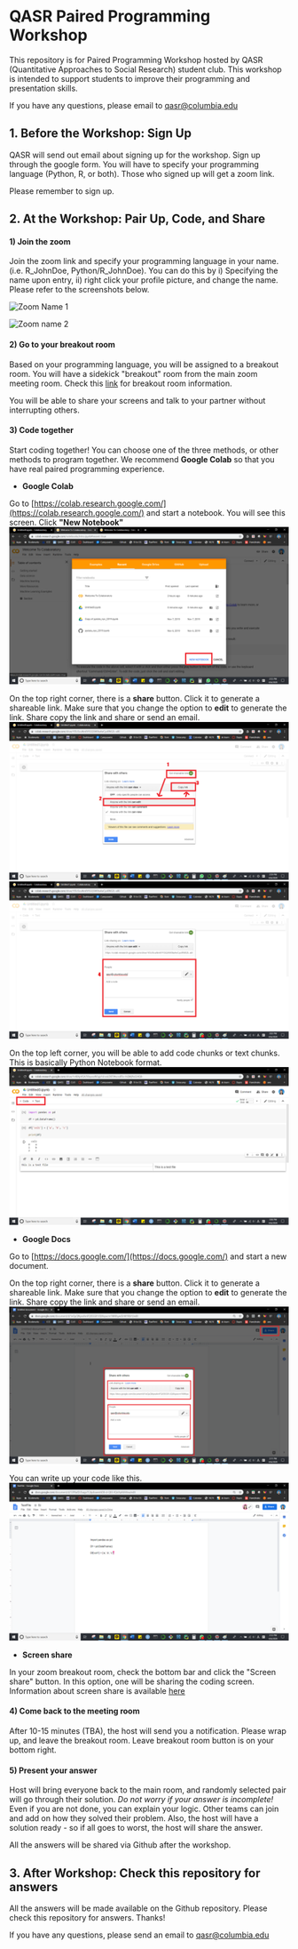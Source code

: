 # QASR Paired Programming Workshop

This repository is for Paired Programming Workshop hosted by QASR (Quantitative Approaches to Social Research) student club.
This workshop is intended to support students to improve their programming and presentation skills.

If you have any questions, please email to [qasr@columbia.edu](mailto:qasr@columbia.edu)



## 1. Before the Workshop: Sign Up

QASR will send out email about signing up for the workshop. Sign up through the google form. You will have to specify your programming language (Python, R, or both). Those who signed up will get a zoom link.

Please remember to sign up.


## 2. At the Workshop: Pair Up, Code, and Share

#### **1) Join the zoom**

Join the zoom link and specify your programming language in your name. (i.e. R_JohnDoe, Python/R_JohnDoe). You can do this by i) Specifying the name upon entry, ii) right click your profile picture, and change the name. Please refer to the screenshots below.

![Zoom Name 1](/images/zoom1)

![Zoom name 2](/images/zoom2)


#### **2) Go to your breakout room**

Based on your programming language, you will be assigned to a breakout room. You will have a sidekick "breakout" room from the main zoom meeting room. Check this [link](https://support.zoom.us/hc/en-us/articles/206476313-Managing-Video-Breakout-Rooms) for breakout room information.

You will be able to share your screens and talk to your partner without interrupting others.


#### **3) Code together**

Start coding together! You can choose one of the three methods, or other methods to program together. We recommend **Google Colab** so that you have real paired programming experience.

* **Google Colab**

Go to [https://colab.research.google.com/](https://colab.research.google.com/) and start a notebook. You will see this screen. Click **"New Notebook"**
![Google Colab Start Page](https://raw.githubusercontent.com/bolimsydneyson/QASR_paired_programming/master/images/colab1.png)

On the top right corner, there is a **share** button. Click it to generate a shareable link. Make sure that you change the option to **edit** to generate the link. Share copy the link and share or send an email.
![Google Colab Share](https://raw.githubusercontent.com/bolimsydneyson/QASR_paired_programming/master/images/colab3_link.png)
![Google Colab Email Share](https://raw.githubusercontent.com/bolimsydneyson/QASR_paired_programming/master/images/colab3_email.png)

On the top left corner, you will be able to add code chunks or text chunks. This is basically Python Notebook format.
![Google Colab Example](https://raw.githubusercontent.com/bolimsydneyson/QASR_paired_programming/master/images/colab4.png)


* **Google Docs**

Go to [https://docs.google.com/](https://docs.google.com/) and start a new document.

On the top right corner, there is a **share** button. Click it to generate a shareable link. Make sure that you change the option to **edit** to generate the link. Share copy the link and share or send an email.
![Google Docs Share](https://raw.githubusercontent.com/bolimsydneyson/QASR_paired_programming/master/images/docs1.png)

You can write up your code like this.
![Google Docs Example](https://raw.githubusercontent.com/bolimsydneyson/QASR_paired_programming/master/images/docs2.png)


* **Screen share**

In your zoom breakout room, check the bottom bar and click the "Screen share" button. In this option, one will be sharing the coding screen.  Information about screen share is available [here](https://support.zoom.us/hc/en-us/articles/201362633-How-Do-I-Start-A-Screen-Share-Meeting-)


#### **4) Come back to the meeting room**

After 10-15 minutes (TBA), the host will send you a notification. Please wrap up, and leave the breakout room. Leave breakout room button is on your bottom right.


#### **5) Present your answer**

Host will bring everyone back to the main room, and randomly selected pair will go through their solution. _Do not worry if your answer is incomplete!_ Even if you are not done, you can explain your logic. Other teams can join and add on how they solved their problem. Also, the host will have a solution ready - so if all goes to worst, the host will share the answer.

All the answers will be shared via Github after the workshop.



## 3. After Workshop: Check this repository for answers

All the answers will be made available on the Github repository. Please check this repository for answers. Thanks!

If you have any questions, please send an email to [qasr@columbia.edu](mailto:qasr@columbia.edu)
